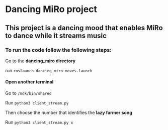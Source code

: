 # Dancing MiRo project
## This project is a dancing mood that enables MiRo to dance while it streams music <br>
### To run the code follow the following steps:

Go to the **dancing_miro directory**<br>

run `roslaunch dancing_miro moves.launch` <br>
#### Open another terminal <br>

Go to `/mdk/bin/shared` <br>

Run `python3 client_stream.py` <br>

Then choose the number that identifies the **lazy farmer song** <br> 

Run `python3 client_stream.py x`
